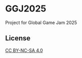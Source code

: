 # GGJ2025

Project for Global Game Jam 2025

## License

[CC BY-NC-SA 4.0](https://creativecommons.org/licenses/by-nc-sa/4.0/)
